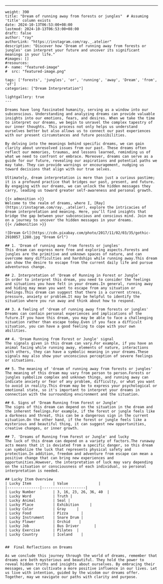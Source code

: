 ---
    weight: 390
    title: "Dream of running away from forests or jungles"  # Assuming 'title' column exists
    date: 2024-10-13T06:53:00+08:00
    lastmod: 2024-10-13T06:53:00+08:00
    draft: false
    author: "ray"
    authorLink: "https://instagram.com/ray._.atelier"
    description: "Discover how 'Dream of running away from forests or jungles' can interpret your future and uncover its significant meanings in your life."
    #images: []
    #resources:
    #- name: "featured-image"
    #  src: "featured-image.png"
    
    tags: ['forests', 'jungles', 'or', 'running', 'away', 'Dream', 'from', 'of']
    categories: ["Dream Interpretation"]
    
    lightgallery: true
    ---
    
    Dreams have long fascinated humanity, serving as a window into our subconscious. Understanding and analyzing dreams can provide valuable insights into our emotions, fears, and desires. When we take the time to interpret our dreams, we begin to unravel the complex tapestry of our inner thoughts. This process not only helps us understand ourselves better but also allows us to connect our past experiences with our present circumstances and future possibilities.
    
    By delving into the meanings behind specific dreams, we can gain clarity about unresolved issues from our past. These dreams often reflect our memories, traumas, and lessons learned, reminding us of what we need to confront or embrace. Moreover, dreams can serve as a guide for our future, revealing our aspirations and potential paths we may take. They can provide warnings or encouragement, nudging us toward decisions that align with our true selves.
    
    Ultimately, dream interpretation is more than just a curious pastime; it is a profound practice that bridges our past, present, and future. By engaging with our dreams, we can unlock the hidden messages they carry, leading us toward greater self-awareness and personal growth.
    
    {{< admonition >}}
    Welcome to the realm of dreams, where I, [Ray](https://instagram.com/ray._.atelier), explore the intricacies of dream interpretation and meaning. Here, you’ll find insights that bridge the gap between your subconscious and conscious mind. Join me on a journey to uncover the hidden messages in your dreams.
    {{< /admonition >}}
    
    ![Dream Grl](https://cdn.pixabay.com/photo/2017/11/02/03/35/gothic-2910057_1280.jpg "Dream Grl")
    
    ## 1. 'Dream of running away from forests or jungles'
    This dream can express more free and exploring aspects.Forests and jungles are the primitive and unknown spaces of nature, and can overcome many difficulties and hardships while running away.This dream can show the desire to escape from the current daily life and pursue adventurous change.
    
    ## 2. Interpretation of 'Dream of Running in Forest or Jungle'
    In order to interpret this dream, you need to consider the feelings and situations you have felt in your dreams.In general, running away and hiding may mean you want to escape from any situation or feelings.This dream can suggest that there is a current stress, pressure, anxiety or problem.It may be helpful to identify the situation where you run away and think about how to respond.
    
    ## 3. A feeling of 'dream of running away from forests or jungles'
    Dreams can contain personal experiences and implications of the future.If you have this dream, you may be able to face a challenging situation rather than escape today.Even if you face a difficult situation, you can have a good feeling to cope with your own abilities.
    
    ## 4. 'Dream Running from Forest or Jungle' signal
    The signals given in this dream can vary.For example, if you have an animal facing while running away, elements of nature, interactions with others, they can have a symbolic meaning in your dreams.These signals may also show your unconscious perception of severe feelings or situations.
    
    ## 5. The meaning of 'dream of running away from forests or jungles'
    The meaning of this dream may vary from person to person.Forests or jungles symbolize complex and unknown things, and running away can indicate anxiety or fear of any problem, difficulty, or what you want to avoid in reality.This dream may be to express your psychological or emotional state, so it's important to interpret your dreams in connection with the surrounding environment and the situation.
    
    ## 6. Signs of 'Dream Running from Forest or Jungle'
    The signs of this dream can depend on the situation in the dream and the inherent feelings.For example, if the forest or jungle feels like a darkness and threat, this can be a dangerous sign in the current situation.On the other hand, if the forest or jungle feels like a mysterious and beautiful thing, it can suggest new opportunities, creative changes, or inner growth.
    
    ## 7. 'Dreams of Running from Forest or Jungle' and lucky
    The luck of this dream can depend on a variety of factors.The runaway acts means that it is deviated from a specific danger, so this dream can symbolize the luck that represents physical safety and protection.In addition, freedom and adventure from escape can mean a positive change that can bring new experiences and opportunities.However, the interpretation of luck may vary depending on the situation or consciousness of each individual, so personal interpretation is needed.
    
    ## Lucky Item Overview
    | Lucky Item          | Value              |
    |---------------|--------------------|
    | Lucky Number        | 3, 16, 23, 26, 36, 40  |
    | Lucky Word          | Truth |
    | Lucky Animal        | Seal |
    | Lucky Place         | Exhibition     |
    | Lucky Color         | Gray     |
    | Lucky Food          | Pizza      |
    | Lucky Instrument    | Snare Drum |
    | Lucky Flower        | Orchid    |
    | Lucky Job           | Bus Driver       |
    | Lucky Exercise      | Pilates  |
    | Lucky Country       | Iceland    |
    
    
    ##  Final Reflections on Dreams
    
    As we conclude this journey through the world of dreams, remember that dreams are both mysterious and beautiful. They hold the power to reveal hidden truths and insights about ourselves. By embracing their messages, we can cultivate a more positive influence in our lives. Let us live with intention, guided by the wisdom our dreams offer. Together, may we navigate our paths with clarity and purpose.
    